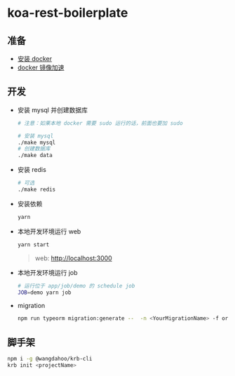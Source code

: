 # koa-rest-boilerplate

## 准备

- [安装 docker](https://docs.docker.com/docker-for-mac/install/)
- [docker 镜像加速](https://www.daocloud.io/mirror)


## 开发

- 安装 mysql 并创建数据库

    ```bash
    # 注意：如果本地 docker 需要 sudo 运行的话，前面也要加 sudo

    # 安装 mysql
    ./make mysql
    # 创建数据库
    ./make data
    ```

- 安装 redis

    ```bash
    # 可选
    ./make redis
    ```

- 安装依赖

    ```bash
    yarn
    ```

- 本地开发环境运行 web

    ```bash
    yarn start
    ```

    > web: [http://localhost:3000](http://localhost:3000)

- 本地开发环境运行 job

    ```bash
    # 运行位于 app/job/demo 的 schedule job
    JOB=demo yarn job
    ```

- migration

    ```bash
    npm run typeorm migration:generate --  -n <YourMigrationName> -f ormconfig.js
    ```


## 脚手架

```bash
npm i -g @wangdahoo/krb-cli
krb init <projectName>
```
